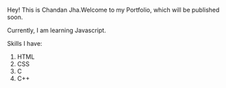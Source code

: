 Hey! This is Chandan Jha.Welcome to my Portfolio,
which will be published soon.

Currently, I am learning Javascript.

Skills I have:
1. HTML
2. CSS
3. C
4. C++
